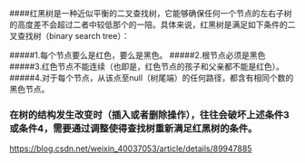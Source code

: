 ####红黑树是一种近似平衡的二叉查找树，它能够确保任何一个节点的左右子树的高度差不会超过二者中较低那个的一陪。具体来说，红黑树是满足如下条件的二叉查找树（binary search tree）：

#####1.每个节点要么是红色，要么是黑色。
#####2.根节点必须是黑色
#####3.红色节点不能连续（也即是，红色节点的孩子和父亲都不能是红色）。
#####4.对于每个节点，从该点至null（树尾端）的任何路径，都含有相同个数的黑色节点。
### 在树的结构发生改变时（插入或者删除操作），往往会破坏上述条件3或条件4，需要通过调整使得查找树重新满足红黑树的条件。
https://blog.csdn.net/weixin_40037053/article/details/89947885